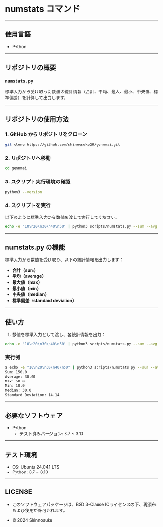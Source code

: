 # numstats コマンド

---

## 使用言語

- Python

---

## リポジトリの概要

### `numstats.py`

標準入力から受け取った数値の統計情報（合計、平均、最大、最小、中央値、標準偏差）を計算して出力します。

---

## リポジトリの使用方法

### 1. GitHub からリポジトリをクローン

```bash
git clone https://github.com/shinnosuke29/gennmai.git
```

### 2. リポジトリへ移動

```bash
cd gennmai
```

### 3. スクリプト実行環境の確認

```bash
python3 --version
```

### 4. スクリプトを実行

以下のように標準入力から数値を渡して実行してください。

```bash
echo -e "10\n20\n30\n40\n50" | python3 scripts/numstats.py --sum --avg --max --min --median --std
```

---

## numstats.py の機能

標準入力から数値を受け取り、以下の統計情報を出力します：

- **合計（sum）**
- **平均（average）**
- **最大値（max）**
- **最小値（min）**
- **中央値（median）**
- **標準偏差（standard deviation）**

---

## 使い方

1. 数値を標準入力として渡し、各統計情報を出力：

```bash
echo -e "10\n20\n30\n40\n50" | python3 scripts/numstats.py --sum --avg --max --min --median --std
```

### 実行例

```bash
$ echo -e "10\n20\n30\n40\n50" | python3 scripts/numstats.py --sum --avg --max --min --median --std
Sum: 150.0
Average: 30.00
Max: 50.0
Min: 10.0
Median: 30.0
Standard Deviation: 14.14
```

---

## 必要なソフトウェア

- Python  
  - テスト済みバージョン: 3.7 ~ 3.10

---

## テスト環境

- OS: Ubuntu 24.04.1 LTS
- Python: 3.7 ~ 3.10

---

## LICENSE

- このソフトウェアパッケージは、BSD 3-Clause ICライセンスの下、再頒布および使用が許可されます。

- © 2024 Shinnosuke
